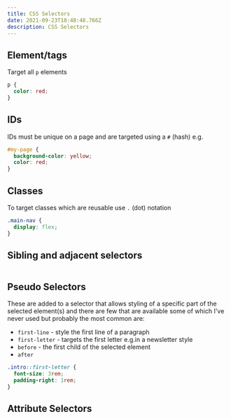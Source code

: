```yaml
---
title: CSS Selectors
date: 2021-09-23T18:48:48.766Z
description: CSS Selectors
---
```

## Element/tags

Target all `p` elements

```css
p {
  color: red;
}
```

## IDs

IDs must be unique on a page and are targeted using a `#` (hash) e.g.

```css
#my-page {
  background-color: yellow;
  color: red;
}
```

## Classes

To target classes which are reusable use `.` (dot) notation

```css
.main-nav {
  display: flex;
}
```

## Sibling and adjacent selectors

```css
```

## Pseudo Selectors

These are added to a selector that allows styling of a specific part of the selected element(s) and there are few that are available some of which I've never used but probably the most common are:

- `first-line` - style the first line of a paragraph
- `first-letter` - targets the first letter e.g.in a newsletter style
- `before` - the first child of the selected element
- `after`

```css
.intro::first-letter {
  font-size: 3rem;
  padding-right: 1rem;
}
```

## Attribute Selectors

```css
```